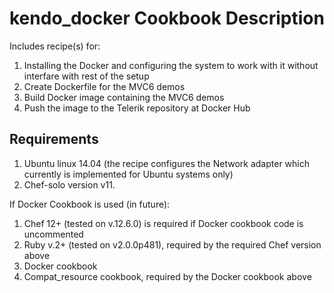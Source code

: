 kendo_docker Cookbook Description
=====================

Includes recipe(s) for:

1. Installing the Docker and configuring the system to work with it without interfare with rest of the setup
2. Create Dockerfile for the MVC6 demos
3. Build Docker image containing the MVC6 demos
4. Push the image to the Telerik repository at Docker Hub

Requirements
------------
1. Ubuntu linux 14.04 (the recipe configures the Network adapter which currently is implemented for Ubuntu systems only)
2. Chef-solo version v11.

If Docker Cookbook is used (in future):
1. Chef 12+ (tested on v.12.6.0) is required if Docker cookbook code is uncommented
2. Ruby v.2+ (tested on v2.0.0p481), required by the required Chef version above
3. Docker cookbook
4. Compat_resource cookbook, required by the Docker cookbook above

